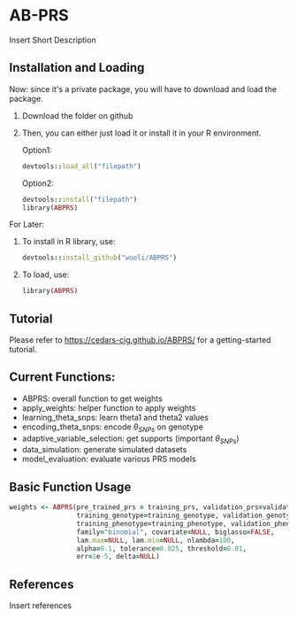 # AB-PRS

Insert Short Description

## Installation and Loading

Now: since it's a private package, you will have to download and load the package. 

1. Download the folder on github
2. Then, you can either just load it or install it in your R environment.

     Option1: 
     ```ruby
     devtools::load_all("filepath")
     ```

     Option2:
     ```ruby
     devtools::install("filepath")
     library(ABPRS)
     ```

For Later:

1. To install in R library, use:
     ```ruby
     devtools::install_github("wuoli/ABPRS")
     ```
2. To load, use:
     ```ruby
     library(ABPRS)
     ```
     
## Tutorial
Please refer to https://cedars-cig.github.io/ABPRS/ for a getting-started tutorial. 

## Current Functions:
- ABPRS: overall function to get weights
- apply_weights: helper function to apply weights
- learning_theta_snps: learn theta1 and theta2 values
- encoding_theta_snps: encode $\theta_{SNPs}$ on genotype
- adaptive_variable_selection: get supports (important $\theta_{SNPs}$)
- data_simulation: generate simulated datasets
- model_evaluation: evaluate various PRS models


## Basic Function Usage 
```ruby
weights <- ABPRS(pre_trained_prs = training_prs, validation_prs=validation_prs, 
                 training_genotype=training_genotype, validation_genotype=validation_genotype,
                 training_phenotype=training_phenotype, validation_phenotype=validation_phenotype,
                 family="binomial", covariate=NULL, biglasso=FALSE, 
                 lam.max=NULL, lam.min=NULL, nlambda=100,
                 alpha=0.1, tolerance=0.025, threshold=0.01,
                 err=1e-5, delta=NULL)
```

## References

Insert references
